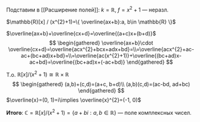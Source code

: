 Подставим в [[Расширение полей]]: $k=\mathbb{R},\ f=x^{2}+1$ — неразл. 

$\mathbb{R}[x] / (x^{2}+1)=\{ \overline{ax+b}:a, b\in \mathbb{R} \}$

$\overline{ax+b}+\overline{cx+d}=\overline{(a+c)x+(b+d)}$
$$
\begin{gathered}
\overline{ax+b}\cdot \overline{cx+d}=\overline{acx^{2}+bcx+adx+bd}=\\=\overline{acx^{2}+ac-ac+(bc+ad)x+bd}=\\=\overline{ac(x^{2}+1)}+\overline{(bc+ad)x-ac+bd}=\overline{(bc+ad)x+(-ac+bd)}
\end{gathered}
$$

Т.о. $\mathbb{R}[x] / (x^{2}+1) \cong\mathbb{R} \times \mathbb{R}$
$$
\begin{gathered}
(a,b)+(c,d)=(a+c, b+d)\\
(a,b)(c,d)=(ac-bd, ad+bc)
\end{gathered}
$$
$\overline{x}=(0, 1)=i\implies \overline{x}^{2}=(-1, 0)$

**Итого**: $\mathbb{C} = \mathbb{R}[x] / (x^{2}+1)=\{ a+bi: a, b \in \mathbb{R} \}$ — поле комплексных чисел.